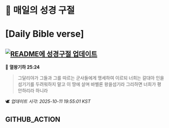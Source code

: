 # 🙏 매일의 성경 구절
# [Daily Bible verse]
## [![README에 성경구절 업데이트](https://github.com/DONGSUKA/first_test/actions/workflows/update-readme-bible.yml/badge.svg)](https://github.com/DONGSUKA/first_test/actions/workflows/update-readme-bible.yml)
<!-- START_BIBLE_VERSE -->
📖 **열왕기하 25:24**
> 그달리야가 그들과 그를 따르는 군사들에게 맹세하여 이르되 너희는 갈대아 인을 섬기기를 두려워하지 말고 이 땅에 살며 바벨론 왕을섬기라 그리하면 너희가 평안하리라 하니라

🕊️ _업데이트 시각: 2025-10-11 19:55:01 KST_
  <!-- END_BIBLE_VERSE -->
## GITHUB_ACTION
